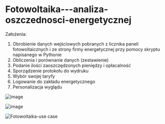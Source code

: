 # Fotowoltaika---analiza-oszczednosci-energetycznej

Założenia: 
  1. Obrobienie danych wejściowych pobranych z licznika paneli fotowoltaicznych i ze strony firmy energetycznej przy pomocy skryptu napisanego w Pythonie 
  2. Obliczenia i porównanie danych (zestawienie) 
  3. Podanie ilości zaoszczędzonych pieniędzy i opłacalność 
  4. Sporządzenie protokołu do wydruku 
  5. Wybór swojej taryfy 
  6. Logowanie do zakładu energetycznego 
  7. Personalizacja wyglądu
  
  ![image](https://user-images.githubusercontent.com/56502598/110784787-6a824a80-826a-11eb-89b3-d64fe51214bc.png)

  ![image](https://user-images.githubusercontent.com/56502598/112451974-62400a00-8d56-11eb-95da-f89b326ad459.png)
  
  ![Fotowoltaika-use case](https://user-images.githubusercontent.com/80358801/113981880-6e44c500-9848-11eb-9533-9cf6bbf6fdc4.jpg)

